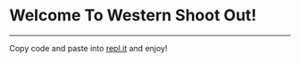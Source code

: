 # Welcome To Western Shoot Out!

---
Copy code and paste into [repl.it](https://repl.it/) and enjoy!
